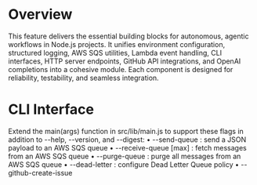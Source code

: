 # Overview
This feature delivers the essential building blocks for autonomous, agentic workflows in Node.js projects. It unifies environment configuration, structured logging, AWS SQS utilities, Lambda event handling, CLI interfaces, HTTP server endpoints, GitHub API integrations, and OpenAI completions into a cohesive module. Each component is designed for reliability, testability, and seamless integration.

# CLI Interface
Extend the main(args) function in src/lib/main.js to support these flags in addition to --help, --version, and --digest:
• --send-queue <queueUrl> <json-body>           : send a JSON payload to an AWS SQS queue
• --receive-queue <queueUrl> [max]               : fetch messages from an AWS SQS queue
• --purge-queue <queueUrl>                       : purge all messages from an AWS SQS queue
• --dead-letter <sourceUrl> <dlqArn> <maxCount>   : configure Dead Letter Queue policy
• --github-create-issue <owner> <repo> <title> [body]      : create a new GitHub issue
• --github-list-issues <owner> <repo> [state]             : list issues for a repository
• --github-create-branch <owner> <repo> <branchName> <fromSha>  : create a new branch from a given commit SHA
• --github-commit-file <owner> <repo> <branch> <path> <content> <message> : commit or update a file on a branch
• --github-create-pull-request <owner> <repo> <head> <base> <title> [body] : open a pull request
• --github-list-pull-requests <owner> <repo> [state]        : list pull requests for a repository
• --github-merge-pull-request <owner> <repo> <prNumber> [method] : merge a pull request using merge, squash, or rebase
• --chat <prompt> [model] [maxTokens]              : send a prompt to OpenAI and output the completion response

Preserve early-exit behavior for help, version, and digest flags. Log each operation and handle errors with descriptive messages.

# HTTP Server Endpoints
Extend sandbox/source/server.js to expose new REST routes in addition to /health, /metrics, /openapi.json, and /docs:
• POST /queue/send           accepts JSON { queueUrl, body, delaySeconds } and returns { MessageId }
• GET  /queue/receive        accepts query params queueUrl, maxMessages, waitTimeSeconds and returns messages array
• DELETE /queue/purge        accepts query param queueUrl and returns purge result
• PUT  /queue/dead-letter    accepts JSON { sourceQueueUrl, deadLetterQueueArn, maxReceiveCount } and returns updated policy

• POST /github/issues        accepts JSON { owner, repo, title, body } and returns issue details
• GET  /github/issues        accepts query params owner, repo, state and returns list of issues
• POST /github/branches      accepts JSON { owner, repo, branchName, fromSha } and returns branch info
• POST /github/commit        accepts JSON { owner, repo, branch, path, content, message } and returns commit result
• POST /github/pull-request  accepts JSON { owner, repo, head, base, title, body } and returns pull request details
• GET  /github/pull-requests accepts query params owner, repo, state and returns list of pull requests
• POST /github/merge-pull-request accepts JSON { owner, repo, prNumber, method } and returns merge commit details

• POST /openai/completions   accepts JSON { prompt, model, maxTokens } and returns the AI completion response

Protect queue, GitHub, and OpenAI routes with Basic Auth if configured via environment variables. Record HTTP request and failure metrics per route and enforce rate limiting per IP.

# GitHub API Utilities
Export reusable functions in src/lib/main.js for interacting with GitHub using global fetch:
• createIssue(owner: string, repo: string, title: string, body?: string): Promise<object>
• listIssues(owner: string, repo: string, state?: string): Promise<Array<object>>
• createBranch(owner: string, repo: string, branchName: string, fromSha: string): Promise<object>
• commitFile(owner: string, repo: string, branch: string, path: string, content: string, message: string): Promise<object>
• createPullRequest(owner: string, repo: string, head: string, base: string, title: string, body?: string): Promise<object>
• listPullRequests(owner: string, repo: string, state?: string): Promise<Array<object>>
• mergePullRequest(owner: string, repo: string, pullNumber: number, method?: "merge" | "squash" | "rebase"): Promise<object>

Log each request and response, implement retry logic for rate limits, and surface descriptive errors.

# OpenAI API Utilities
Export a function in src/lib/main.js for interacting with OpenAI using the openai package:
• createChatCompletion(prompt: string, options?: { model?: string, maxTokens?: number }): Promise<object>

Log requests and responses, implement retry on rate limits, and report descriptive errors for failures.

# Success Criteria & Testing
• All existing Vitest tests continue passing without modification.
• Add unit tests mocking the GitHub API client to simulate list and merge pull requests success and failure.
• Add unit tests for new CLI --github-list-pull-requests and --github-merge-pull-request flags, verifying console output, exit codes, and error handling.
• Add sandbox tests for the GET /github/pull-requests and POST /github/merge-pull-request HTTP routes, verifying status codes, request validation, authentication, and rate limiting.

# Documentation & README Updates
• Update sandbox/README.md Key Features to include new pull request listing and merge CLI flags and HTTP endpoints.
• Add usage examples for CLI list and merge pull request flags in sandbox/docs/SERVER.md.
• Update openapi.json to describe the new /github/pull-requests and /github/merge-pull-request endpoints and their payload schemas.
• Document listPullRequests and mergePullRequest utilities in docs/GITHUB_API.md with usage scenarios.

# Dependencies & Constraints
• Modify src/lib/main.js, sandbox/source/server.js, sandbox/tests/, sandbox/docs/, sandbox/README.md, and openapi.json only.
• Use existing global fetch and no new dependencies required.
• Maintain ESM compatibility and existing coding style conventions.